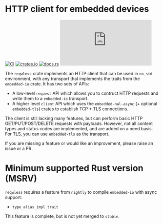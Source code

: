 # HTTP client for embedded devices

[![CI](https://github.com/drogue-iot/reqwless/actions/workflows/ci.yaml/badge.svg)](https://github.com/drogue-iot/reqwless/actions/workflows/ci.yaml)
[![crates.io](https://img.shields.io/crates/v/reqwless.svg)](https://crates.io/crates/reqwless)
[![docs.rs](https://docs.rs/reqwless/badge.svg)](https://docs.rs/reqwless)
[![Matrix](https://img.shields.io/matrix/drogue-iot:matrix.org)](https://matrix.to/#/#drogue-iot:matrix.org)

The `reqwless` crate implements an HTTP client that can be used in `no_std` environment, with any transport that implements the 
traits from the `embedded-io` crate. It has two sets of APIs:

* A low-level `request` API which allows you to contruct HTTP requests and write them to a `embedded-io` transport.
* A higher level `client` API which uses the `embedded-nal-async` (+ optional `embedded-tls`) crates to establish TCP + TLS connections.

The client is still lacking many features, but can perform basic HTTP GET/PUT/POST/DELETE requests with payloads. However, not all content types and status codes are implemented, and are added on a need basis. For TLS, you can use `embedded-tls` as the transport.

If you are missing a feature or would like an improvement, please raise an issue or a PR.

# Minimum supported Rust version (MSRV)

`reqwless` requires a feature from `nightly` to compile `embedded-io` with async support:

* `type_alias_impl_trait`

This feature is complete, but is not yet merged to `stable`.
